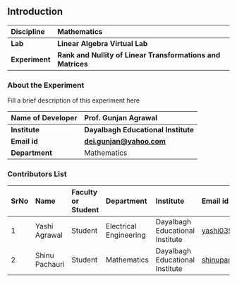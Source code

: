 ## Introduction


<b>Discipline | <b>Mathematics
:--|:--|
<b> Lab | <b> Linear Algebra Virtual Lab
<b> Experiment|     <b> Rank and Nullity of Linear Transformations and Matrices

### About the Experiment 

Fill a brief description of this experiment here

<b>Name of Developer | <b> Prof. Gunjan Agrawal
:--|:--|
<b> Institute | <b>  Dayalbagh Educational Institute
<b> Email id|     <b>  dei.gunjan@yahoo.com
<b> Department |  	Mathematics

### Contributors List

SrNo | Name | Faculty or Student | Department| Institute | Email id
:--|:--|:--|:--|:--|:--|
1 | Yashi Agrawal | Student | Electrical Engineering | Dayalbagh Educational Institute | yashi03902@gmail.com
2 | Shinu Pachauri | Student | Mathematics | Dayalbagh Educational Institute | shinupachouri520@gmail.com
